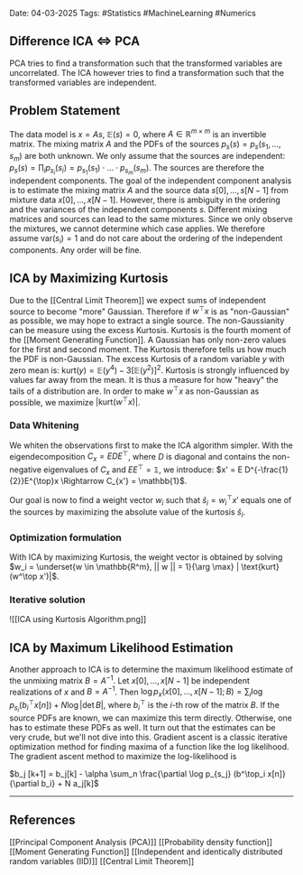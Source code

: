 Date: 04-03-2025
Tags: #Statistics #MachineLearning #Numerics 

## Difference ICA  $\Leftrightarrow$ PCA

PCA tries to find a transformation such that the transformed variables are uncorrelated. The ICA however tries to find a transformation such that the transformed variables are independent.

## Problem Statement

The data model is $x = As$, $\mathbb{E}(s) = 0$, where $A \in \mathbb{R}^{m\times m}$ is an invertible matrix.
The mixing matrix $A$ and the PDFs of the sources $p_s (s) = p_s(s_1, \ldots , s_m)$ are both unknown. We only assume that the sources are independent:
$p_s (s) = \prod_i p_{s_i} (s_i) = p_{s_1} (s_1) \cdot \ldots \cdot p_{s_m}(s_m)$. The sources are therefore the independent components. 
The goal of the independent component analysis is to estimate the mixing matrix $A$ and the source data $s[0], \ldots , s[N-1]$ from mixture data $x[0], \ldots , x[N-1]$.
However, there is ambiguity in the ordering and the variances of the independent components $s$. Different mixing matrices and sources can lead to the same mixtures. Since we only observe the mixtures, we cannot determine which case applies. We therefore assume $\text{var}(s_i) = 1$ and do not care about the ordering of the independent components. Any order will be fine.

## ICA by Maximizing Kurtosis
Due to the [[Central Limit Theorem]] we expect sums of independent source to become "more" Gaussian. Therefore if $w^\top x$ is as "non-Gaussian" as possible, we may hope to extract a single source. The non-Gaussianity can be measure using the excess Kurtosis. Kurtosis is the fourth moment of the [[Moment Generating Function]]. A Gaussian has only non-zero values for the first and second moment. The Kurtosis therefore tells us how much the PDF is non-Gaussian.
The excess Kurtosis of a random variable $y$ with zero mean is: $\text{kurt}(y) = \mathbb{E}(y^4)- 3 [\mathbb{E}(y^2)]^2$.
Kurtosis is strongly influenced by values far away from the mean. It is thus a measure for how "heavy" the tails of a distribution are.
In order to make $w^\top x$ as non-Gaussian as possible, we maximize $| \text{kurt} (w^\top x)|$.

### Data Whitening
We whiten the observations first to make the ICA algorithm simpler. With the eigendecomposition $C_x = EDE^\top$, where $D$ is diagonal and contains the non-negative eigenvalues of $C_x$ and $EE^\top = \mathbb{1}$, we introduce: $x' = E D^{-\frac{1}{2}}E^{\top}x \Rightarrow C_{x'} = \mathbb{1}$.

Our goal is now to find a weight vector $w_i$ such that $\hat{s}_i = w^\top_i x'$ equals one of the sources by maximizing the absolute value of the kurtosis $\hat{s}_i$. 

### Optimization formulation

With ICA by maximizing Kurtosis, the weight vector is obtained by solving $w_i = \underset{w \in \mathbb{R^m}, || w || = 1}{\arg \max} | \text{kurt}(w^\top x')|$.
### Iterative solution

![[ICA using Kurtosis Algorithm.png]]
## ICA by Maximum Likelihood Estimation
Another approach to ICA is to determine the maximum likelihood estimate of the unmixing matrix $B = A^{-1}$.
Let $x[0], \ldots , x[N-1]$ be independent realizations of $x$ and $B=A^{-1}$. Then $\log p_x (x[0], \ldots , x[N-1]; B) = \sum_i \log p_{s_i} (b_i^\top x[n]) + N \log |\det{B}|$, where $b_i^\top$ is the $i$-th row of the matrix $B$.
If the source PDFs are known, we can maximize this term directly. Otherwise, one has to estimate these PDFs as well. It turn out that the estimates can be very crude, but we'll not dive into this.
Gradient ascent is a classic iterative optimization method for finding maxima of a function like the log likelihood.
The gradient ascent method to maximize the log-likelihood is

$b_j [k+1] = b_j[k] -  \alpha \sum_n \frac{\partial \log p_{s_j} (b^\top_i x[n]}{\partial b_i} + N a_j[k]$ 

---
## References
[[Principal Component Analysis (PCA)]]
[[Probability density function]]
[[Moment Generating Function]]
[[Independent and identically distributed random variables (IID)]]
[[Central Limit Theorem]]
